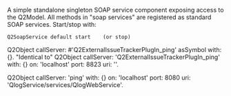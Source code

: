 A simple standalone singleton SOAP service component exposing access to the Q2Model.
All methods in "soap services" are registered as standard SOAP services. Start/stop with:

	Q2SoapService default start    (or stop)

Q2Object callServer: #'Q2ExternalIssueTrackerPlugIn_ping' asSymbol with: {}.
"Identical to"
Q2Object callServer: 'Q2ExternalIssueTrackerPlugIn_ping' with: {} on: 'localhost' port: 8823 uri: ''.

Q2Object callServer: 'ping' with: {} on: 'localhost' port: 8080 uri: 'QlogService/services/QlogWebService'.
